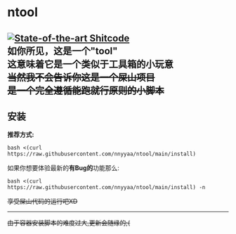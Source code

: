# ntool
[![State-of-the-art Shitcode](https://img.shields.io/static/v1?label=State-of-the-art&message=Shitcode&color=7B5804)](https://github.com/trekhleb/state-of-the-art-shitcode)  
如你所见，这是一个"tool"  
这意味着它是一个类似于工具箱的小玩意  
~~当然我不会告诉你这是一个屎山项目~~  
~~是一个完全遵循能跑就行原则的小脚本~~  
---

## 安装
**推荐方式:**
```
bash <(curl https://raw.githubusercontent.com/nnyyaa/ntool/main/install)
```  
如果你想要体验最新的**有Bug的**功能那么:  
```
bash <(curl https://raw.githubusercontent.com/nnyyaa/ntool/main/install) -n
```  

~~享受屎山代码的运行吧XD~~  

---

~~由于容器安装脚本的难度过大,更新会随缘的;(~~
